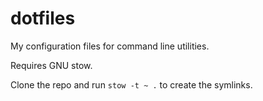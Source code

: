 # dotfiles
My configuration files for command line utilities.

Requires GNU stow.

Clone the repo and run `stow -t ~ .` to create the symlinks.
